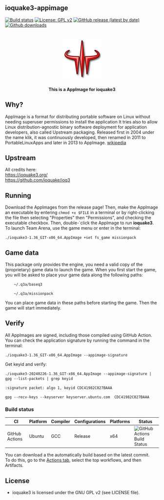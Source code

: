ioquake3-appimage
-----------------
[![Build status](https://github.com/tx00100xt/ioquake3-appimage/actions/workflows/cibuild.yml/badge.svg)](https://github.com/tx00100xt//ioquake3-appimage/actions/)
[![License: GPL v2](https://img.shields.io/badge/License-GPL_v2-blue.svg)](https://www.gnu.org/licenses/old-licenses/gpl-2.0.en.html)
[![GitHub release (latest by date)](https://img.shields.io/github/v/release/tx00100xt/ioquake3-appimage)](https://github.com/tx00100xt/ioquake3-appimage/releases/tag/1.36_GIT)
[![Github downloads](https://img.shields.io/github/downloads/tx00100xt/ioquake3-appimage/total.svg?logo=github&logoColor=white&style=flat-square&color=E75776)](https://github.com/tx00100xt/ioquake3-appimage/releases/)

<h1 align="center">
  <img src="https://raw.githubusercontent.com/tx00100xt/ioquake3-appimage/main/AppDir/usr/share/icons/hicolor/128x128/apps/quake3.png" alt="AppImage for ioquake3">
  <br/>
</h1>
<p align="center"><b>This is a AppImage for ioquake3</b>

## Why?
AppImage is a format for distributing portable software on Linux without needing superuser permissions to install the application  It tries also to allow Linux distribution-agnostic binary software deployment for application developers, also called Upstream packaging. Released first in 2004 under the name klik, it was continuously developed, then renamed in 2011 to PortableLinuxApps and later in 2013 to AppImage. [wikipedia](https://en.wikipedia.org/wiki/AppImage)

## Upstream
All credits here:  
https://ioquake3.org/  
https://github.com/ioquake/ioq3
## Running
Download the AppImages from the release page! Then, make the AppImage an executable by entering `chmod +x $FILE` in a terminal or by right-clicking the file then selecting "Properties" then "Permissions", and checking the executable checkbox. Then, double-`click the AppImage to run **ioquake3**. To launch Team Arena, use the game menu or enter in the terminal:
```
./ioquake3-1.36_GIT-x86_64.AppImage +set fs_game missionpack
```

## Game data
This package only provides the engine, you need a valid copy of the (proprietary) game data to launch the game.
When you first start the game, you will be asked to place your game data along the following paths:
```
    ~/.q3a/baseq3
```
```
    ~/.q3a/missionpack
```
You can place game data in these paths before starting the game. Then the game will start immediately.

## Verify
All AppImages are signed, including those compiled using GitHub Action.  
You can check the application signature by running the command in the terminal:
```
./ioquake3-1.36_GIT-x86_64.AppImage --appimage-signature
```
Get keyid and verify:  
```
./ioquake3-20240226-1.36_GIT-x86_64.AppImage --appimage-signature | gpg --list-packets | grep keyid

```
```
:signature packet: algo 1, keyid CDC41982C027BAAA
```
```
gpg --recv-keys --keyserver keyserver.ubuntu.com  CDC41982C027BAAA

```

### Build status
|CI|Platform|Compiler|Configurations|Platforms|Status|
|---|---|---|---|---|---|
|GitHub Actions|Ubuntu|GCC|Release|x64|![GitHub Actions Build Status](https://github.com/tx00100xt/ioquake3-appimage/actions/workflows/cibuild.yml/badge.svg)

You can download a the automatically build based on the latest commit.  
To do this, go to the [Actions tab], select the top workflows, and then Artifacts.

License
-------

* ioquake3 is licensed under the GNU GPL v2 (see LICENSE file).

[Actions tab]: https://github.com/tx00100xt//ioquake3-appimage/actions "Download Artifacts"
